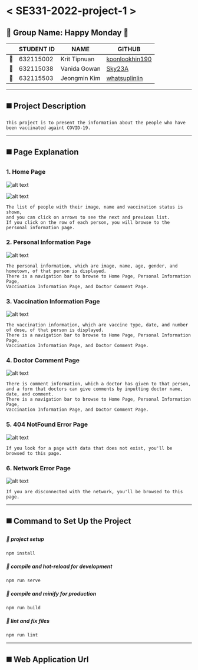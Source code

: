 # < SE331-2022-project-1 >

## 🌻 Group Name: Happy Monday 🌻

| | STUDENT ID | NAME | GITHUB |
| - | - | - | - |
| 🐻 | 632115002 | Krit Tipnuan | [koonlookhin190](https://github.com/koonlookhin190) |
| 🐰 | 632115038 | Vanida Gowan | [Sky23A](https://github.com/Sky23A) |
| 🐤 | 632115503 | Jeongmin Kim | [whatsuplinlin](https://github.com/whatsuplinlin) |

---

## ◼️ Project Description
```
This project is to present the information about the people who have been vaccinated againt COVID-19. 
```

---

## ◼️ Page Explanation
### 1. Home Page

![alt text](https://media.discordapp.net/attachments/860886209595965451/1011225711178174464/HomePage1.png?width=1872&height=1170)

![alt text](https://media.discordapp.net/attachments/860886209595965451/1011225919786065940/HomePage2.png?width=1872&height=1170)

```
The list of people with their image, name and vaccination status is shown, 
and you can click on arrows to see the next and previous list. 
If you click on the row of each person, you will browse to the personal information page. 
```

### 2. Personal Information Page

![alt text](https://media.discordapp.net/attachments/860886209595965451/1011226330282594445/PersonInfoPage.png?width=1872&height=1170)

```
The personal information, which are image, name, age, gender, and hometown, of that person is displayed. 
There is a navigation bar to browse to Home Page, Personal Information Page, 
Vaccination Information Page, and Doctor Comment Page.
```

### 3. Vaccination Information Page

![alt text](https://media.discordapp.net/attachments/860886209595965451/1011226374138249266/VaccineInfoPage.png?width=1872&height=1170)

```
The vaccination information, which are vaccine type, date, and number of dose, of that person is displayed. 
There is a navigation bar to browse to Home Page, Personal Information Page, 
Vaccination Information Page, and Doctor Comment Page.
```

### 4. Doctor Comment Page

![alt text](https://media.discordapp.net/attachments/860886209595965451/1011226330601377822/DocComPage1.png?width=1872&height=1170)

```
There is comment information, which a doctor has given to that person, 
and a form that doctors can give comments by inputting doctor name, date, and comment. 
There is a navigation bar to browse to Home Page, Personal Information Page, 
Vaccination Information Page, and Doctor Comment Page.
```

### 5. 404 NotFound Error Page

![alt text](https://media.discordapp.net/attachments/860886209595965451/1011226364600393790/NotFoundPage.png?width=1872&height=1170)

```
If you look for a page with data that does not exist, you'll be browsed to this page. 
```

### 6. Network Error Page

![alt text](https://media.discordapp.net/attachments/860886209595965451/1011226363975438416/NetErrorPage.png?width=1872&height=1170)

```
If you are disconnected with the network, you'll be browsed to this page. 
```

---

## ◼️ Command to Set Up the Project
##### 🔘 project setup
```
npm install
```

##### 🔘 compile and hot-reload for development
```
npm run serve
```

##### 🔘 compile and minify for production
```
npm run build
```

##### 🔘 lint and fix files
```
npm run lint
```

---

## ◼️ Web Application Url
```

```